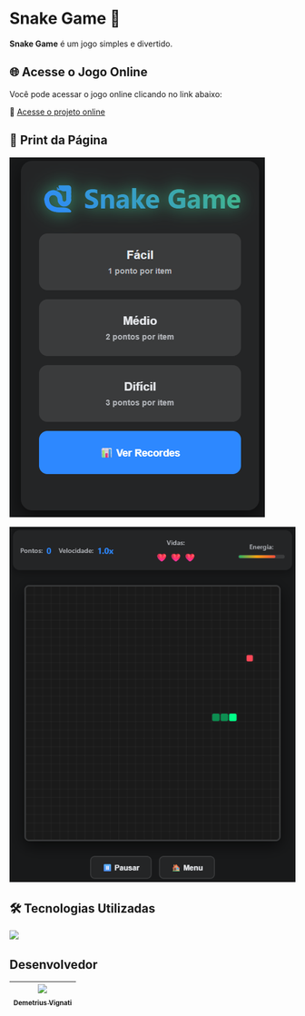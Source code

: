 # Snake Game 🐍

**Snake Game** é um jogo simples e divertido. 

## 🌐 Acesse o Jogo Online

Você pode acessar o jogo online clicando no link abaixo:

🔗 [Acesse o projeto online](https://snake-game-rho-ten.vercel.app/)


## 📸 Print da Página

![Preview do jogo](./assets/img/screenshot-1.png)

![Preview do jogo](./assets/img/screenshot-2.png)

## 🛠️ Tecnologias Utilizadas

<p align="left">
  <a href="#">
    <img src="https://skillicons.dev/icons?i=html,css,js" />
  </a>
</p>

## Desenvolvedor

| [<img src="https://avatars.githubusercontent.com/u/22012261?s=400&v=4" width=115><br><sub>Demetrius Vignati</sub>](https://github.com/demetriusvas) |
| :---: |
